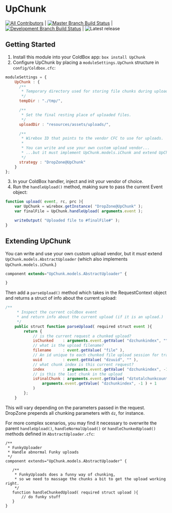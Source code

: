 # UpChunk

[![All Contributors](https://img.shields.io/github/contributors/michaelborn/UpChunk?style=flat-square)](https://github.com/michaelborn/DocBox/graphs/contributors)
|
[![Master Branch Build Status](https://img.shields.io/travis/michaelborn/UpChunk/master.svg?style=flat-square&label=master)](https://travis-ci.org/michaelborn/UpChunk) 
| 
[![Development Branch Build Status](https://img.shields.io/travis/michaelborn/UpChunk/development.svg?style=flat-square&label=development)](https://travis-ci.org/michaelborn/UpChunk)
|
![Latest release](https://img.shields.io/github/v/release/michaelborn/UpChunk?style=flat-square)

## Getting Started

1. Install this module into your ColdBox app: `box install UpChunk`
2. Configure UpChunk by placing a `moduleSettings.UpChunk` structure in `config/Coldbox.cfc`:

```js
moduleSettings = {
    UpChunk : {
      /**
       * Temporary directory used for storing file chunks during upload.
       */
      tempDir : "./tmp/",

      /**
       * Set the final resting place of uploaded files.
       */
      uploadDir : "resources/assets/uploads/",

      /**
       * Wirebox ID that points to the vendor CFC to use for uploads.
       * 
       * You can write and use your own custom upload vendor...
       * ...but it must implement UpChunk.models.iChunk and extend UpChunk.models.AbstractUploader.
       */
      strategy : "DropZone@UpChunk"
    }
};
```

3. In your ColdBox handler, inject and init your vendor of choice.
4. Run the `handleUpload()` method, making sure to pass the current Event object:

```js
function upload( event, rc, prc ){
    var UpChunk = wirebox.getInstance( "DropZone@UpChunk" );
    var finalFile = UpChunk.handleUpload( arguments.event );

    writeOutput( "Uploaded file to #finalFile#" );
}
```

## Extending UpChunk

You can write and use your own custom upload vendor, but it *must* extend `UpChunk.models.AbstractUploader` (which also implements `UpChunk.models.iChunk`.)

```js
component extends="UpChunk.models.AbstractUploader" {

}
```

Then add a `parseUpload()` method which takes in the RequestContext object and returns a struct of info about the current upload:

```js
/**
	 * Inspect the current coldbox event
	 * and return info about the current upload (if it is an upload.)
	 */
	public struct function parseUpload( required struct event ){
		return {
			// is the current request a chunked upload?
			isChunked    : arguments.event.getValue( "dzchunkindex", "" ) != "",
			// what is the upload filename?
			filename     : event.getValue( "file" ),
			// An id unique to each chunked file upload session for tracking and organized groups of chunks.
			uuid         : event.getValue( "dzuuid", "" ),
			// what chunk index is this current request?
			index        : arguments.event.getValue( "dzchunkindex", -1 ),
			// is this the last chunk in the upload
			isFinalChunk : arguments.event.getValue( "dztotalchunkcount", 0 ) == (
				arguments.event.getValue( "dzchunkindex", -1 ) + 1
			)
		};
	}
```

This will vary depending on the parameters passed in the request. DropZone prepends all chunking parameters with `dz`, for instance.

For more complex scenarios, you may find it necessary to overwrite the parent `handleUpload()`, `handleNormalUpload()` or `handleChunkedUpload()` methods defined in `AbstractUploader.cfc`:

```
/**
 * FunkyUploader
 * Handle abnormal Funky uploads
 */
component extends="UpChunk.models.AbstractUploader" {

   /**
    * FunkyUploads does a funny way of chunking,
    * so we need to massage the chunks a bit to get the upload working right.
    */
   function handleChunkedUpload( required struct upload ){
       // do funky stuff
   }
}
```
